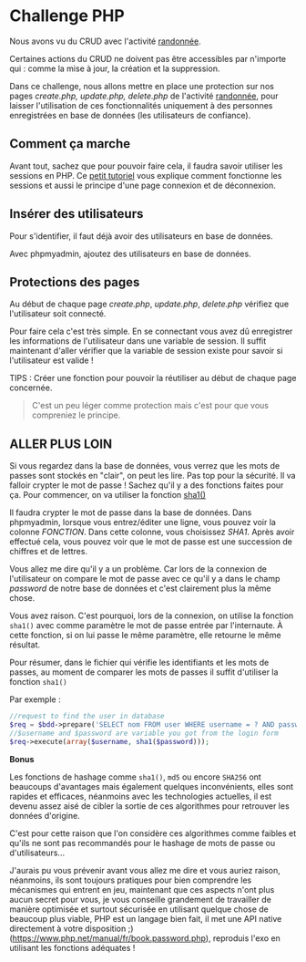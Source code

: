 # Challenge PHP

Nous avons vu du CRUD avec l'activité [randonnée](../php-training-mysql).

Certaines actions du CRUD ne doivent pas être accessibles par n'importe qui : comme la mise à jour, la création et la suppression.

Dans ce challenge, nous allons mettre en place une protection sur nos pages _create.php, update.php, delete.php_ de l'activité [randonnée](../php-training-mysql), pour laisser l'utilisation de ces fonctionnalités uniquement à des personnes enregistrées en base de données (les utilisateurs de confiance).

## Comment ça marche

Avant tout, sachez que pour pouvoir faire cela, il faudra savoir utiliser les sessions en PHP. Ce [petit tutoriel](http://www.lephpfacile.com/cours/18-les-sessions) vous explique comment fonctionne les sessions et aussi le principe d'une page connexion et de déconnexion.

## Insérer des utilisateurs

Pour s'identifier, il faut déjà avoir des utilisateurs en base de données.

Avec phpmyadmin, ajoutez des utilisateurs en base de données.

## Protections des pages

Au début de chaque page _create.php_, _update.php_, _delete.php_ vérifiez que l'utilisateur soit connecté.

Pour faire cela c'est très simple. En se connectant vous avez dû enregistrer les informations de l'utilisateur dans une variable de session. Il suffit maintenant d'aller vérifier que la variable de session existe pour savoir si l'utilisateur est valide !

TIPS : Créer une fonction pour pouvoir la réutiliser au début de chaque page concernée.

> C'est un peu léger comme protection mais c'est pour que vous compreniez le principe.

## ALLER PLUS LOIN

Si vous regardez dans la base de données, vous verrez que les mots de passes sont stockés en "clair", on peut les lire. Pas top pour la sécurité.
Il va falloir crypter le mot de passe ! Sachez qu'il y a des fonctions faites pour ça. Pour commencer, on va utiliser la fonction [sha1()](http://php.net/manual/fr/function.sha1.php)

Il faudra crypter le mot de passe dans la base de données. Dans phpmyadmin, lorsque vous entrez/éditer une ligne, vous pouvez voir la colonne _FONCTION_. Dans cette colonne, vous choisissez _SHA1_. Après avoir effectué cela, vous pouvez voir que le mot de passe est une succession de chiffres et de lettres.

Vous allez me dire qu'il y a un problème. Car lors de la connexion de l'utilisateur on compare le mot de passe avec ce qu'il y a dans le champ _password_ de notre base de données et c'est clairement plus la même chose.

Vous avez raison. C'est pourquoi, lors de la connexion, on utilise la fonction `sha1()` avec comme paramètre le mot de passe entrée par l'internaute. À cette fonction, si on lui passe le même paramètre, elle retourne le même résultat.

Pour résumer, dans le fichier qui vérifie les identifiants et les mots de passes, au moment de comparer les mots de passes il suffit d'utiliser la fonction `sha1()`

Par exemple :

```php
//request to find the user in database
$req = $bdd->prepare('SELECT nom FROM user WHERE username = ? AND password <= ?');
//$username and $password are variable you got from the login form
$req->execute(array($username, sha1($password)));
```

**Bonus**

Les fonctions de hashage comme `sha1()`, `md5` ou encore `SHA256` ont beaucoups d'avantages mais également quelques inconvénients, elles sont rapides et efficaces, néanmoins avec les technologies actuelles, il est devenu assez aisé de cibler la sortie de ces algorithmes pour retrouver les données d'origine.

C'est pour cette raison que l'on considère ces algorithmes comme faibles et qu'ils ne sont pas recommandés pour le hashage de mots de passe ou d'utilisateurs...

J'aurais pu vous prévenir avant vous allez me dire et vous auriez raison, néanmoins, ils sont toujours pratiques pour bien comprendre les mécanismes qui entrent en jeu, maintenant que ces aspects n'ont plus aucun secret pour vous, je vous conseille grandement de travailler de manière optimisée et surtout sécurisée en utilisant quelque chose de beaucoup plus viable, PHP est un langage bien fait, il met une API native directement à votre disposition ;) (https://www.php.net/manual/fr/book.password.php), reproduis l'exo en utilisant les fonctions adéquates !
